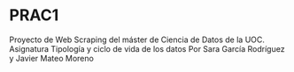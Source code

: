 # PRAC1
Proyecto de Web Scraping del máster de Ciencia de Datos de la UOC. Asignatura Tipología y ciclo de vida de los datos
Por Sara García Rodríguez y Javier Mateo Moreno
